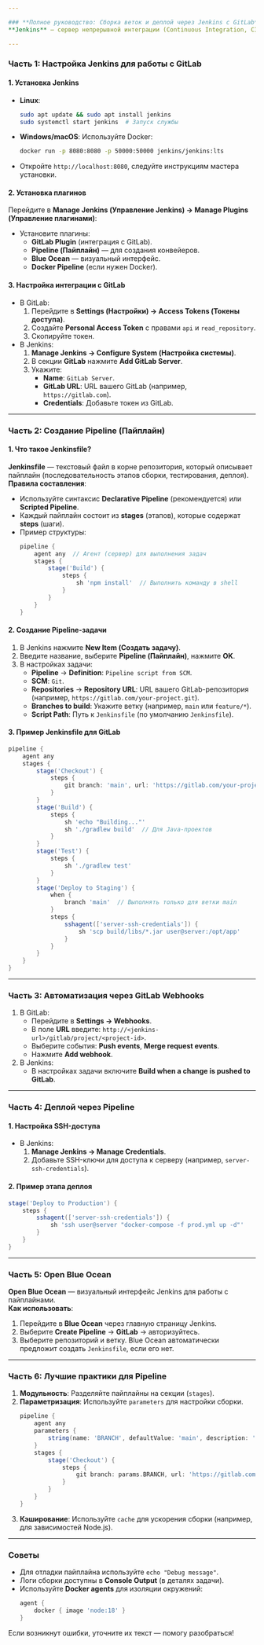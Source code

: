 ```yaml
---

### **Полное руководство: Сборка веток и деплой через Jenkins с GitLab**  
**Jenkins** — сервер непрерывной интеграции (Continuous Integration, CI), который автоматизирует сборку, тестирование и деплой проектов. **GitLab** — платформа для управления репозиториями и CI/CD. В этой статье разберём, как интегрировать их для автоматизации.

---
```


### **Часть 1: Настройка Jenkins для работы с GitLab**
#### **1. Установка Jenkins**
- **Linux**:  
  ```bash
  sudo apt update && sudo apt install jenkins
  sudo systemctl start jenkins  # Запуск службы
  ```
- **Windows/macOS**: Используйте Docker:  
  ```bash
  docker run -p 8080:8080 -p 50000:50000 jenkins/jenkins:lts
  ```
- Откройте `http://localhost:8080`, следуйте инструкциям мастера установки.

#### **2. Установка плагинов**
Перейдите в **Manage Jenkins (Управление Jenkins) → Manage Plugins (Управление плагинами)**:
- Установите плагины:
  - **GitLab Plugin** (интеграция с GitLab).
  - **Pipeline (Пайплайн)** — для создания конвейеров.
  - **Blue Ocean** — визуальный интерфейс.
  - **Docker Pipeline** (если нужен Docker).

#### **3. Настройка интеграции с GitLab**
- В GitLab:
  1. Перейдите в **Settings (Настройки) → Access Tokens (Токены доступа)**.
  2. Создайте **Personal Access Token** с правами `api` и `read_repository`.
  3. Скопируйте токен.
- В Jenkins:
  1. **Manage Jenkins → Configure System (Настройка системы)**.
  2. В секции **GitLab** нажмите **Add GitLab Server**.
  3. Укажите:
     - **Name**: `GitLab Server`.
     - **GitLab URL**: URL вашего GitLab (например, `https://gitlab.com`).
     - **Credentials**: Добавьте токен из GitLab.

---

### **Часть 2: Создание Pipeline (Пайплайн)**
#### **1. Что такое Jenkinsfile?**
**Jenkinsfile** — текстовый файл в корне репозитория, который описывает пайплайн (последовательность этапов сборки, тестирования, деплоя).  
**Правила составления**:
- Используйте синтаксис **Declarative Pipeline** (рекомендуется) или **Scripted Pipeline**.
- Каждый пайплайн состоит из **stages** (этапов), которые содержат **steps** (шаги).
- Пример структуры:
  ```groovy
  pipeline {
      agent any  // Агент (сервер) для выполнения задач
      stages {
          stage('Build') {
              steps {
                  sh 'npm install'  // Выполнить команду в shell
              }
          }
      }
  }
  ```

#### **2. Создание Pipeline-задачи**
1. В Jenkins нажмите **New Item (Создать задачу)**.
2. Введите название, выберите **Pipeline (Пайплайн)**, нажмите **OK**.
3. В настройках задачи:
   - **Pipeline** → **Definition**: `Pipeline script from SCM`.
   - **SCM**: `Git`.
   - **Repositories** → **Repository URL**: URL вашего GitLab-репозитория (например, `https://gitlab.com/your-project.git`).
   - **Branches to build**: Укажите ветку (например, `main` или `feature/*`).
   - **Script Path**: Путь к `Jenkinsfile` (по умолчанию `Jenkinsfile`).

#### **3. Пример Jenkinsfile для GitLab**
```groovy
pipeline {
    agent any
    stages {
        stage('Checkout') {
            steps {
                git branch: 'main', url: 'https://gitlab.com/your-project.git'
            }
        }
        stage('Build') {
            steps {
                sh 'echo "Building..."'
                sh './gradlew build'  // Для Java-проектов
            }
        }
        stage('Test') {
            steps {
                sh './gradlew test'
            }
        }
        stage('Deploy to Staging') {
            when {
                branch 'main'  // Выполнять только для ветки main
            }
            steps {
                sshagent(['server-ssh-credentials']) {
                    sh 'scp build/libs/*.jar user@server:/opt/app'
                }
            }
        }
    }
}
```

---

### **Часть 3: Автоматизация через GitLab Webhooks**
1. В GitLab:
   - Перейдите в **Settings → Webhooks**.
   - В поле **URL** введите: `http://<jenkins-url>/gitlab/project/<project-id>`.
   - Выберите события: **Push events**, **Merge request events**.
   - Нажмите **Add webhook**.
2. В Jenkins:
   - В настройках задачи включите **Build when a change is pushed to GitLab**.

---

### **Часть 4: Деплой через Pipeline**
#### **1. Настройка SSH-доступа**
- В Jenkins:
  1. **Manage Jenkins → Manage Credentials**.
  2. Добавьте SSH-ключи для доступа к серверу (например, `server-ssh-credentials`).

#### **2. Пример этапа деплоя**
```groovy
stage('Deploy to Production') {
    steps {
        sshagent(['server-ssh-credentials']) {
            sh 'ssh user@server "docker-compose -f prod.yml up -d"'
        }
    }
}
```

---

### **Часть 5: Open Blue Ocean**
**Open Blue Ocean** — визуальный интерфейс Jenkins для работы с пайплайнами.  
**Как использовать**:
1. Перейдите в **Blue Ocean** через главную страницу Jenkins.
2. Выберите **Create Pipeline** → **GitLab** → авторизуйтесь.
3. Выберите репозиторий и ветку. Blue Ocean автоматически предложит создать `Jenkinsfile`, если его нет.

---

### **Часть 6: Лучшие практики для Pipeline**
1. **Модульность**: Разделяйте пайплайны на секции (`stages`).
2. **Параметризация**: Используйте `parameters` для настройки сборки.
   ```groovy
   pipeline {
       agent any
       parameters {
           string(name: 'BRANCH', defaultValue: 'main', description: 'Branch to build')
       }
       stages {
           stage('Checkout') {
               steps {
                   git branch: params.BRANCH, url: 'https://gitlab.com/your-project.git'
               }
           }
       }
   }
   ```
3. **Кэширование**: Используйте `cache` для ускорения сборки (например, для зависимостей Node.js).

---

### **Советы**
- Для отладки пайплайна используйте `echo "Debug message"`.
- Логи сборки доступны в **Console Output** (в деталях задачи).
- Используйте **Docker agents** для изоляции окружений:
  ```groovy
  agent {
      docker { image 'node:18' }
  }
  ```

Если возникнут ошибки, уточните их текст — помогу разобраться!
